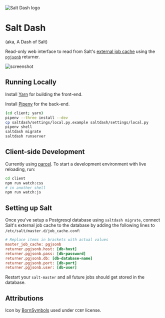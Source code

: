 ![Salt Dash logo](https://cldup.com/pjjyyptW69.png)

# Salt Dash

(aka, A Dash of Salt)

Read-only web interface to read from Salt's [external job cache]() using the  [`pgjsonb`]() returner.

![screenshot](https://cldup.com/8TTHBPfhyu.png)


## Running Locally

Install [Yarn](https://yarnpkg.com/lang/en/docs/install/) for building the front-end.

Install [Pipenv](https://docs.pipenv.org/) for the back-end.

```bash
(cd client; yarn)
pipenv --three install --dev
cp saltdash/settings/local.py.example saltdash/settings/local.py
pipenv shell
saltdash migrate
saltdash runserver
```

## Client-side Development

Currently using [parcel](https://parceljs.org/). To start a development environment with live reloading, run:

```bash
cd client
npm run watch:css
# in another shell
npm run watch:js
```

## Setting up Salt

Once you've setup a Postgresql database using `saltdash migrate`, connect Salt's external job cache to the database by adding the following lines to `/etc/salt/master.d/job_cache.conf`:

```ini
# Replace items in brackets with actual values
master_job_cache: pgjsonb
returner.pgjsonb.host: [db-host]
returner.pgjsonb.pass: [db-password]
returner.pgjsonb.db: [db-database-name]
returner.pgjsonb.port: [db-port]
returner.pgjsonb.user: [db-user]
```

Restart your `salt-master` and all future jobs should get stored in the database.

## Attributions

Icon by [BornSymbols](https://thenounproject.com/term/salt/705369) used under `CCBY` license.
